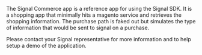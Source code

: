 The Signal Commerce app is a reference app for using the Signal SDK. It is a shopping app that minimally hits a magento service and retrieves the shopping information.  The purchase path is faked out but simulates the type of information that would be sent to signal on a purchase.

Please contact your Signal representative for more information and to help setup a demo of the application.
